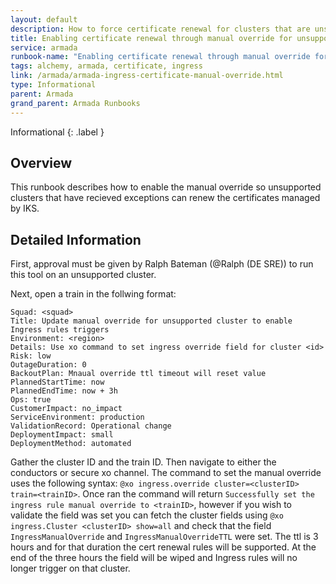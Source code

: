```yaml
---
layout: default
description: How to force certificate renewal for clusters that are unsupported.
title: Enabling certificate renewal through manual override for unsupported clusters
service: armada
runbook-name: "Enabling certificate renewal through manual override for unsupported clusters"
tags: alchemy, armada, certificate, ingress
link: /armada/armada-ingress-certificate-manual-override.html
type: Informational
parent: Armada
grand_parent: Armada Runbooks
---
```


Informational
{: .label }

## Overview

This runbook describes how to enable the manual override so unsupported clusters that have recieved exceptions can renew the certificates managed by IKS.

## Detailed Information

First, approval must be given by Ralph Bateman (@Ralph (DE SRE)) to run this tool on an unsupported cluster.

Next, open a train in the follwing format:

```
Squad: <squad>
Title: Update manual override for unsupported cluster to enable Ingress rules triggers
Environment: <region>
Details: Use xo command to set ingress override field for cluster <id>
Risk: low
OutageDuration: 0
BackoutPlan: Mnaual override ttl timeout will reset value
PlannedStartTime: now
PlannedEndTime: now + 3h
Ops: true
CustomerImpact: no_impact
ServiceEnvironment: production
ValidationRecord: Operational change
DeploymentImpact: small
DeploymentMethod: automated
```

Gather the cluster ID and the train ID. Then navigate to either the conductors or secure xo channel. The command to set the manual override uses the following syntax:
`@xo ingress.override cluster=<clusterID> train=<trainID>`. Once ran the command will return `Successfully set the ingress rule manual override to <trainID>`, however if you wish to validate the field was set you can fetch the cluster fields using `@xo ingress.Cluster <clusterID> show=all` and check that the field `IngressManualOverride` and `IngressManualOverrideTTL` were set. The ttl is 3 hours and for that duration the cert renewal rules will be supported. At the end of the three hours the field will be wiped and Ingress rules will no longer trigger on that cluster.
